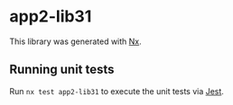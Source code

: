 # app2-lib31

This library was generated with [Nx](https://nx.dev).

## Running unit tests

Run `nx test app2-lib31` to execute the unit tests via [Jest](https://jestjs.io).
